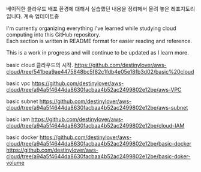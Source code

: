 베이직한 클라우드 배포 환경에 대해서 실습했던 내용을 정리해서 올려 놓은 레포지토리입니다.
계속 업데이트중

I'm currently organizing everything I've learned while studying cloud computing into this GitHub repository.  
Each section is written in README format for easier reading and reference.

This is a work in progress and will continue to be updated as I learn more.

basic cloud 클라우드의 시작.
https://github.com/destinylover/aws-cloud/tree/541bea9ae4475848bc5f82c1fdb4e05e18fb3d02/basic%20cloud

basic vpc
https://github.com/destinylover/aws-cloud/tree/a94a5f4644da8630facbaa4b52ac2499802e12be/aws-VPC

basic subnet
https://github.com/destinylover/aws-cloud/tree/a94a5f4644da8630facbaa4b52ac2499802e12be/aws-subnet

basic iam
https://github.com/destinylover/aws-cloud/tree/a94a5f4644da8630facbaa4b52ac2499802e12be/cloud-IAM

basic docker
https://github.com/destinylover/aws-cloud/tree/a94a5f4644da8630facbaa4b52ac2499802e12be/basic-docker
https://github.com/destinylover/aws-cloud/tree/a94a5f4644da8630facbaa4b52ac2499802e12be/basic-doker-volume


